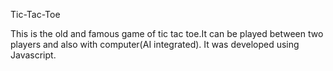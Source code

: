 Tic-Tac-Toe

This is the old and famous game of tic tac toe.It can be played between two players and also with computer(AI integrated).
It was developed using Javascript.
